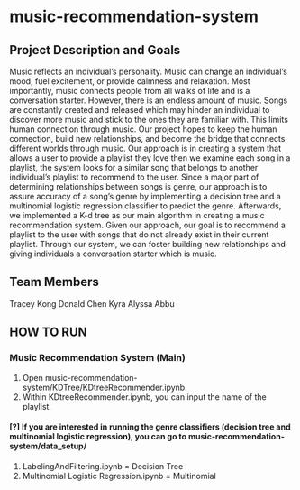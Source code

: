 # music-recommendation-system

## Project Description and Goals
Music reflects an individual’s personality. Music can change an individual’s mood, fuel excitement, or provide calmness and relaxation. Most importantly, music connects people from all walks of life and is a conversation starter. However, there is an endless amount of music. Songs are constantly created and released which may hinder an individual to discover more music and stick to the ones they are familiar with. This limits human connection through music. Our project hopes to keep the human connection, build new relationships, and become the bridge that connects different worlds through music. Our approach is in creating a system that allows a user to provide a playlist they love then we examine each song in a playlist, the system looks for a similar song that belongs to another individual’s playlist to recommend to the user. Since a major part of determining relationships between songs is genre, our approach is to assure accuracy of a song’s genre by implementing a decision tree and a multinomial logistic regression classifier to predict the genre. Afterwards, we implemented a K-d tree as our main algorithm in creating a music recommendation system.
Given our approach, our goal is to recommend a playlist to the user with songs that do not already exist in their current playlist. Through our system, we can foster building new relationships and giving individuals a conversation starter which is music.

## Team Members 
Tracey Kong
Donald Chen
Kyra Alyssa Abbu

## HOW TO RUN

### Music Recommendation System (Main)
1. Open music-recommendation-system/KDTree/KDtreeRecommender.ipynb.
2. Within KDtreeRecommender.ipynb, you can input the name of the playlist.

#### [?] If you are interested in running the genre classifiers (decision tree and multinomial logistic regression), you can go to music-recommendation-system/data_setup/ 
1. LabelingAndFiltering.ipynb = Decision Tree
2. Multinomial Logistic Regression.ipynb = Multinomial
